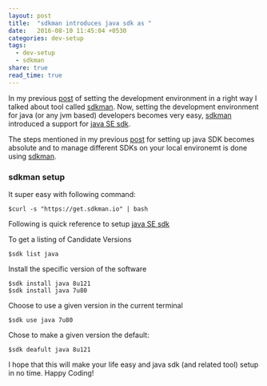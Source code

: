 ```yaml
---
layout: post
title:  "sdkman introduces java sdk as "
date:   2016-08-10 11:45:04 +0530
categories: dev-setup
tags:
  - dev-setup
  - sdkman
share: true
read_time: true
---
```


In my previous [post] of setting the development environment in a right way I talked about tool called [sdkman]. Now, setting the development environment for java (or any jvm based) developers becomes very easy, [sdkman] introduced a support for [java SE sdk][java-se-sdk].

The steps mentioned in my previous [post] for setting up java SDK becomes absolute and to manage different SDKs on your local environemt is done using [sdkman].

### sdkman setup

It super easy with following command:

```$curl -s "https://get.sdkman.io" | bash```

Following is quick reference to setup [java SE sdk][java-se-sdk]

To get a listing of Candidate Versions

```
$sdk list java
```

Install the specific version of the software

```
$sdk install java 8u121
$sdk install java 7u80
```

Choose to use a given version in the current terminal

```
$sdk use java 7u80
```

Chose to make a given version the default:

```
$sdk deafult java 8u121
```

I hope that this will make your life easy and java sdk (and related tool) setup in no time. Happy Coding!


[post]: /dev-setup/setting-the-right-development-environment/
[java-se-sdk]: http://www.oracle.com/technetwork/java/javase/downloads/index.html
[maven]: https://maven.apache.org/
[gradle]: https://gradle.org/
[sdkman]: http://sdkman.io/
